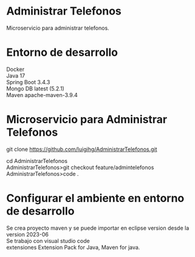 # Administrar Telefonos
Microservicio para administrar telefonos.

# Entorno de desarrollo
Docker  
Java 17  
Spring Boot 3.4.3  
Mongo DB latest (5.2.1)  
Maven apache-maven-3.9.4  

# Microservicio para Administrar Telefonos
git clone https://github.com/luigihg/AdministrarTelefonos.git

cd AdministrarTelefonos  
AdministrarTelefonos>git checkout feature/admintelefonos  
AdministrarTelefonos>code .  

# Configurar el ambiente en entorno de desarrollo
Se crea proyecto maven y se puede importar en eclipse version desde la version 2023-06  
Se trabajo con visual studio code  
extensiones Extension Pack for Java, Maven for java.  